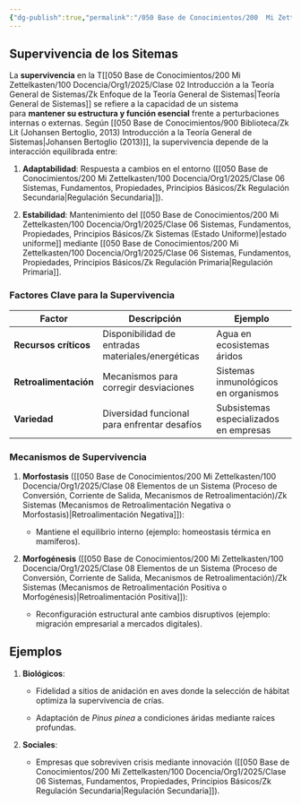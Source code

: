 ```yaml
---
{"dg-publish":true,"permalink":"/050 Base de Conocimientos/200  Mi Zettelkasten/100 Docencia/Org1/2025/Clase 06 Sistemas, Fundamentos, Propiedades, Principios Básicos/Zk Sistemas (Supervivencia)/","tags":["digitalGarden"]}
---
```


## Supervivencia de los Sitemas

La **supervivencia** en la T[[050 Base de Conocimientos/200  Mi Zettelkasten/100 Docencia/Org1/2025/Clase 02 Introducción a la Teoría General de Sistemas/Zk Enfoque de la Teoría General de Sistemas\|Teoría General de Sistemas]] se refiere a la capacidad de un sistema para **mantener su estructura y función esencial** frente a perturbaciones internas o externas. Según [[050 Base de Conocimientos/900 Biblioteca/Zk Lit (Johansen Bertoglio, 2013) Introducción a la Teoría General de Sistemas\|Johansen Bertoglio (2013)]], la supervivencia depende de la interacción equilibrada entre:

1. **Adaptabilidad**: Respuesta a cambios en el entorno ([[050 Base de Conocimientos/200  Mi Zettelkasten/100 Docencia/Org1/2025/Clase 06 Sistemas, Fundamentos, Propiedades, Principios Básicos/Zk Regulación Secundaria\|Regulación Secundaria]]).
    
2. **Estabilidad**: Mantenimiento del [[050 Base de Conocimientos/200  Mi Zettelkasten/100 Docencia/Org1/2025/Clase 06 Sistemas, Fundamentos, Propiedades, Principios Básicos/Zk Sistemas (Estado Uniforme)\|estado uniforme]] mediante [[050 Base de Conocimientos/200  Mi Zettelkasten/100 Docencia/Org1/2025/Clase 06 Sistemas, Fundamentos, Propiedades, Principios Básicos/Zk Regulación Primaria\|Regulación Primaria]].
    

### Factores Clave para la Supervivencia

|**Factor**|**Descripción**|**Ejemplo**|
|---|---|---|
|**Recursos críticos**|Disponibilidad de entradas materiales/energéticas|Agua en ecosistemas áridos|
|**Retroalimentación**|Mecanismos para corregir desviaciones|Sistemas inmunológicos en organismos|
|**Variedad**|Diversidad funcional para enfrentar desafíos|Subsistemas especializados en empresas|

### Mecanismos de Supervivencia

1. **Morfostasis** ([[050 Base de Conocimientos/200  Mi Zettelkasten/100 Docencia/Org1/2025/Clase 08 Elementos de un Sistema (Proceso de Conversión, Corriente de Salida, Mecanismos de Retroalimentación)/Zk Sistemas (Mecanismos de Retroalimentación Negativa o Morfostasis)\|Retroalimentación Negativa]]):
    
    - Mantiene el equilibrio interno (ejemplo: homeostasis térmica en mamíferos).
        
2. **Morfogénesis** ([[050 Base de Conocimientos/200  Mi Zettelkasten/100 Docencia/Org1/2025/Clase 08 Elementos de un Sistema (Proceso de Conversión, Corriente de Salida, Mecanismos de Retroalimentación)/Zk Sistemas (Mecanismos de Retroalimentación Positiva o Morfogénesis)\|Retroalimentación Positiva]]):
    
    - Reconfiguración estructural ante cambios disruptivos (ejemplo: migración empresarial a mercados digitales).
        

## **Ejemplos**

1. **Biológicos**:
    
    - Fidelidad a sitios de anidación en aves donde la selección de hábitat optimiza la supervivencia de crías.
        
    - Adaptación de _Pinus pinea_ a condiciones áridas mediante raíces profundas.
        
2. **Sociales**:
    
    - Empresas que sobreviven crisis mediante innovación ([[050 Base de Conocimientos/200  Mi Zettelkasten/100 Docencia/Org1/2025/Clase 06 Sistemas, Fundamentos, Propiedades, Principios Básicos/Zk Regulación Secundaria\|Regulación Secundaria]]).